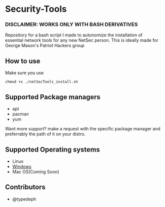 # Security-Tools

<h3>DISCLAIMER: WORKS ONLY WITH BASH DERIVATIVES</h3>

Repository for a bash script I made to autonomize the installation of essential network tools for any new NetSec person. This is ideally made for George Mason's Patriot Hackers group

<h2>How to use</h2>

<p>Make sure you use</p>
<code>chmod +x ./netSecTools_install.sh</code></br>
<h2>Supported Package managers</h2>
<ul>
<li>apt</li>
<li>pacman</li>
<li>yum</li>
</ul>

<p>Want more support? make a request with the specific package manager and preferrably the path of it on your distro.</p>

<h2>Supported Operating systems</h2>
<ul>
<li>Linux</li>
<li><a href=https://github.com/typedeph/NetSecTools>Windows</a></li>
<li>Mac OS(Coming Soon)</li>
</ul>

<h2>Contributors</h2>
<ul><li>@typedeph</li></ul>
